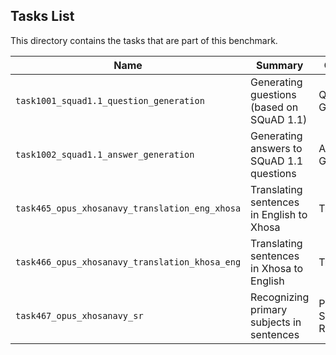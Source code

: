 ## Tasks List 

This directory contains the tasks that are part of this benchmark. 


Name | Summary | Category
---- | ----------- | --------
`task1001_squad1.1_question_generation` | Generating guestions (based on SQuAD 1.1) | Question Generation  
`task1002_squad1.1_answer_generation` | Generating answers to SQuAD 1.1 questions | Answer Generation
`task465_opus_xhosanavy_translation_eng_xhosa` | Translating sentences in English to Xhosa | Translation
`task466_opus_xhosanavy_translation_khosa_eng` | Translating sentences in Xhosa to English | Translation
`task467_opus_xhosanavy_sr` |  Recognizing primary subjects in sentences | Primary Subject Recognition
